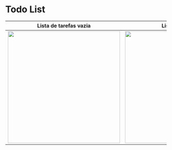 # Todo List

|Lista de tarefas vazia|Lista de tarefas|Video
|:---------:|:---------:|:---------:|
|<img src="https://user-images.githubusercontent.com/44789105/191045282-7f514513-b560-47b8-b88d-d80145b8b657.png" width="350">|<img src="https://user-images.githubusercontent.com/44789105/191045247-5067cbbd-04f0-456b-bb4e-843de7f95858.png" width="350">|<video src="https://user-images.githubusercontent.com/44789105/191045189-c90fc133-fbcc-4a18-8f59-e6604784ad92.mp4" width="350">|

